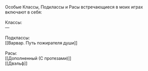 Особые Классы, Подклассы и Расы встречающиеся в моих играх включают в себя: <br>
<br>
Классы: <br>
—<br>
<br>
Подклассы: <br>
[[Варвар. Путь пожирателя души]]<br>
<br>
Расы:<br>
[[Дополненный (С протезами)]]<br>
[[Двэльф]]<br>